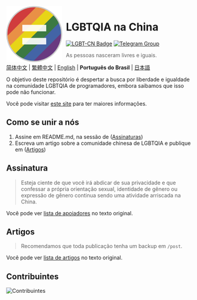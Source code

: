 <img width="150" height="150" align="left" style="float: left; margin: 0 10px 0 0;" alt="LGBT-CN logo" src="https://github.com/LGBT-CN/logo/raw/master/v2/logo.svg">

# LGBTQIA na China

[![LGBT-CN Badge](https://img.shields.io/badge/Support-LGBTQIA-FF0000?style=flat-square)](https://git.io/JfJiO)
[![Telegram Group](https://img.shields.io/badge/Telegram-LGBTCN-FFA500.svg?style=flat-square)](https://t.me/LGBTCN)
> As pessoas nasceram livres e iguais.

[简体中文](./../README.md) | [繁體中文](./zh-TW.md) | [English](./en-GB.md) | **Português do Brasil**  | [日本語](./ja-JP.md)

O objetivo deste repositório é despertar a busca por liberdade e igualdade na comunidade LGBTQIA de programadores, embora saibamos que isso pode não funcionar.

Você pode visitar [este site](https://lgbt-cn.org/page/en-GB.html) para ter maiores informações.

## Como se unir a nós

1. Assine em README.md, na sessão de ([Assinaturas](./README.md#署名))
2. Escreva um artigo sobre a comunidade chinesa de LGBTQIA e publique em ([Artigos](./README.md#文章))

## Assinatura

> Esteja ciente de que você irá abdicar de sua privacidade e que confessar a própria orientação sexual, identidade de gênero ou expressão de gênero continua sendo uma atividade arriscada na China.

Você pode ver [lista de apoiadores](./README.md#署名) no texto original.

## Artigos

> Recomendamos que toda publicação tenha um backup em `/post`.

Você pode ver [lista de artigos](./README.md#文章) no texto original.

## Contribuintes

![Contribuintes](https://contrib.rocks/image?repo=LGBT-CN/LGBTQIA-In-China)
